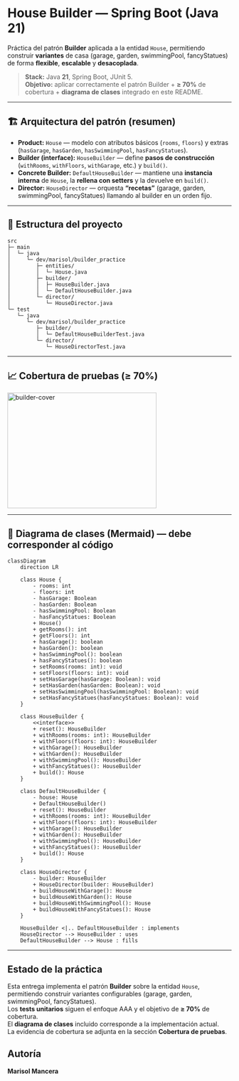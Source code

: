 # House Builder — Spring Boot (Java 21)

Práctica del patrón **Builder** aplicada a la entidad `House`, permitiendo construir **variantes** de casa (garage, garden, swimmingPool, fancyStatues) de forma **flexible**, **escalable** y **desacoplada**.

> **Stack:** Java **21**, Spring Boot, JUnit 5.  
> **Objetivo:** aplicar correctamente el patrón Builder + **≥ 70%** de cobertura + **diagrama de clases** integrado en este README.

---

## 🏗️ Arquitectura del patrón (resumen)

- **Product:** `House` — modelo con atributos básicos (`rooms`, `floors`) y extras (`hasGarage`, `hasGarden`, `hasSwimmingPool`, `hasFancyStatues`).  
- **Builder (interface):** `HouseBuilder` — define **pasos de construcción** (`withRooms`, `withFloors`, `withGarage`, etc.) y `build()`.  
- **Concrete Builder:** `DefaultHouseBuilder` — mantiene una **instancia interna** de `House`, la **rellena con setters** y la devuelve en `build()`.  
- **Director:** `HouseDirector` — orquesta **“recetas”** (garage, garden, swimmingPool, fancyStatues) llamando al builder en un orden fijo.

---

## 📂 Estructura del proyecto

```
src
├─ main
│  └─ java
│     └─ dev/marisol/builder_practice
│        ├─ entities/
│        │  └─ House.java
│        ├─ builder/
│        │  ├─ HouseBuilder.java
│        │  └─ DefaultHouseBuilder.java
│        └─ director/
│           └─ HouseDirector.java
└─ test
   └─ java
      └─ dev/marisol/builder_practice
         ├─ builder/
         │  └─ DefaultHouseBuilderTest.java
         └─ director/
            └─ HouseDirectorTest.java
```

---


## 📈 Cobertura de pruebas (≥ 70%) 


<img width="335" height="260" alt="builder-cover" src="https://github.com/user-attachments/assets/cf2bfc61-2a62-464d-89c8-6ca94b0f581a" />

---

## 📘 Diagrama de clases (Mermaid) — **debe corresponder al código**

```mermaid
classDiagram
    direction LR

    class House {
        - rooms: int
        - floors: int
        - hasGarage: Boolean
        - hasGarden: Boolean
        - hasSwimmingPool: Boolean
        - hasFancyStatues: Boolean
        + House()
        + getRooms(): int
        + getFloors(): int
        + hasGarage(): boolean
        + hasGarden(): boolean
        + hasSwimmingPool(): boolean
        + hasFancyStatues(): boolean
        + setRooms(rooms: int): void
        + setFloors(floors: int): void
        + setHasGarage(hasGarage: Boolean): void
        + setHasGarden(hasGarden: Boolean): void
        + setHasSwimmingPool(hasSwimmingPool: Boolean): void
        + setHasFancyStatues(hasFancyStatues: Boolean): void
    }

    class HouseBuilder {
        <<interface>>
        + reset(): HouseBuilder
        + withRooms(rooms: int): HouseBuilder
        + withFloors(floors: int): HouseBuilder
        + withGarage(): HouseBuilder
        + withGarden(): HouseBuilder
        + withSwimmingPool(): HouseBuilder
        + withFancyStatues(): HouseBuilder
        + build(): House
    }

    class DefaultHouseBuilder {
        - house: House
        + DefaultHouseBuilder()
        + reset(): HouseBuilder
        + withRooms(rooms: int): HouseBuilder
        + withFloors(floors: int): HouseBuilder
        + withGarage(): HouseBuilder
        + withGarden(): HouseBuilder
        + withSwimmingPool(): HouseBuilder
        + withFancyStatues(): HouseBuilder
        + build(): House
    }

    class HouseDirector {
        - builder: HouseBuilder
        + HouseDirector(builder: HouseBuilder)
        + buildHouseWithGarage(): House
        + buildHouseWithGarden(): House
        + buildHouseWithSwimmingPool(): House
        + buildHouseWithFancyStatues(): House
    }

    HouseBuilder <|.. DefaultHouseBuilder : implements
    HouseDirector --> HouseBuilder : uses
    DefaultHouseBuilder --> House : fills
```



---
## Estado de la práctica

Esta entrega implementa el patrón **Builder** sobre la entidad `House`, permitiendo construir variantes configurables (garage, garden, swimmingPool, fancyStatues).  
Los **tests unitarios** siguen el enfoque AAA y el objetivo de **≥ 70%** de cobertura.  
El **diagrama de clases** incluido corresponde a la implementación actual.  
La evidencia de cobertura se adjunta en la sección **Cobertura de pruebas**.

## Autoría
**Marisol Mancera**


